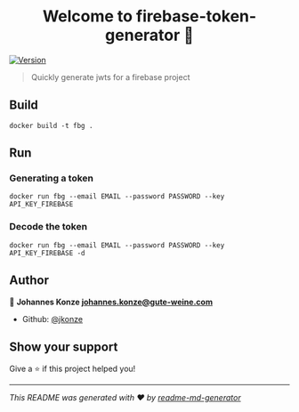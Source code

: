 <h1 align="center">Welcome to firebase-token-generator 👋</h1>
<p>
  <a href="https://www.npmjs.com/package/firebase-token-generator" target="_blank">
    <img alt="Version" src="https://img.shields.io/npm/v/firebase-token-generator.svg">
  </a>
</p>

> Quickly generate jwts for a firebase project

## Build

`docker build -t fbg .`

## Run

### Generating a token

`docker run fbg --email EMAIL --password PASSWORD --key API_KEY_FIREBASE`

### Decode the token

`docker run fbg --email EMAIL --password PASSWORD --key API_KEY_FIREBASE -d`


## Author

👤 **Johannes Konze <johannes.konze@gute-weine.com>**

* Github: [@jkonze](https://github.com/jkonze)

## Show your support

Give a ⭐️ if this project helped you!

***
_This README was generated with ❤️ by [readme-md-generator](https://github.com/kefranabg/readme-md-generator)_
